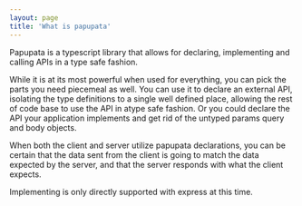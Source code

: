 ```yaml
---
layout: page
title: 'What is papupata'
---
```


Papupata is a typescript library that allows for declaring, implementing and calling APIs in a type safe fashion.

While it is at its most powerful when used for everything, you can pick the parts you need piecemeal as well. You can use it to
declare an external API, isolating the type definitions to a single well defined place, allowing the rest of code base to
use the API in atype safe fashion. Or you could declare the API your application implements and get rid of the untyped params
query and body objects.

When both the client and server utilize papupata declarations, you can be certain that the data sent from the client
is going to match the data expected by the server, and that the server responds with what the client expects.

Implementing is only directly supported with express at this time.
